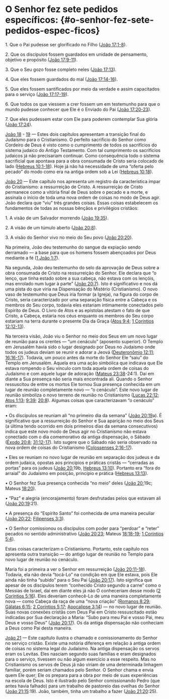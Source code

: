 # O Senhor fez sete pedidos específicos: {#o-senhor-fez-sete-pedidos-espec-ficos}

1\. Que o Pai pudesse ser glorificado no Filho ([João 17:1-8](http://bibliaonline.com.br/acf/jo/17/1-8)).

2\. Que os discípulos fossem guardados em unidade de pensamento, objetivo e propósito ([João 17:9-11](http://bibliaonline.com.br/acf/jo/17/9-11)).

3\. Que o Seu gozo fosse completo neles ([João 17:13](http://bibliaonline.com.br/acf/jo/17/13)).

4\. Que eles fossem guardados do mal ([João 17:14-16](http://bibliaonline.com.br/acf/jo/17/14-16)).

5\. Que eles fossem santificados por meio da verdade e assim capacitados para o serviço ([João 17:17-19](http://bibliaonline.com.br/acf/jo/17/17-19)).

6\. Que todos os que viessem a crer fossem um em testemunho para que o mundo pudesse conhecer que Ele é o Enviado do Pai ([João 17:20-23](http://bibliaonline.com.br/acf/jo/17/20-23)).

7\. Que eles pudessem estar com Ele para poderem contemplar Sua glória ([João 17:24](http://bibliaonline.com.br/acf/jo/17/24)).

[João 18](http://bibliaonline.com.br/acf/jo/18) - [19](http://bibliaonline.com.br/acf/jo/19) — Estes dois capítulos apresentam a transição final do Judaísmo para o Cristianismo. O perfeito sacrifício do Senhor como Cordeiro de Deus é visto como o cumprimento de todos os sacrifícios do sistema judaico do Antigo Testamento. Com tal cumprimento os sacrifícios judaicos já não precisariam continuar. Como consequência todo o sistema sacrificial que apontava para a obra consumada de Cristo seria colocado de lado ([Hebreus 10:1-18](http://bibliaonline.com.br/acf/hb/10/1-18)). Hoje já não há necessidade de uma “oferta pelo pecado” do modo como era na antiga ordem sob a Lei ([Hebreus 10:18](http://bibliaonline.com.br/acf/hb/10/18)).

[João 20](http://bibliaonline.com.br/acf/jo/20) — Este capítulo nos apresenta um registro da característica ímpar do Cristianismo: a ressurreição de Cristo. A ressurreição de Cristo permanece como a vitória final de Deus sobre o pecado e a morte, e assinala o início de toda uma nova ordem de coisas no modo de Deus agir. João declara que “viu” três grandes coisas. Essas coisas estabelecem os fundamentos de todas as nossas bênçãos e privilégios cristãos:

1\. A visão de um Salvador morrendo ([João 19:35](http://bibliaonline.com.br/acf/jo/19/35)).

2\. A visão de um túmulo aberto ([João 20:8](http://bibliaonline.com.br/acf/jo/20/8)).

3\. A visão do Senhor vivo no meio do Seu povo ([João 20:20](http://bibliaonline.com.br/acf/jo/20/20)).

Na primeira, João deu testemunho do sangue da expiação sendo derramado — a base para que os homens fossem abençoados por Deus mediante a fé ([1 João 1:7](http://bibliaonline.com.br/acf/1jo/1/7)).

Na segunda, João deu testemunho do selo da aprovação de Deus sobre a obra consumada de Cristo na ressurreição do Senhor. Ele declara que “o lenço, que tinha estado sobre a sua cabeça, não estava com os lençóis, mas enrolado num lugar à parte” ([João 20:7](http://bibliaonline.com.br/acf/jo/20/7)). Isto é significativo e nos dá uma pista do que viria na Dispensação do Mistério (Cristianismo). O novo vaso de testemunho que Deus iria formar (a Igreja), na figura do corpo de Cristo, seria caracterizado por uma separação física entre a Cabeça e os membros do Seu corpo, todavia eles estariam intimamente conectados pelo Espírito de Deus. O Livro de Atos e as epístolas atestam o fato de que Cristo, a Cabeça, estaria nos céus enquanto os membros do Seu corpo estariam na terra durante o presente Dia da Graça ([Atos 9:4](http://bibliaonline.com.br/acf/atos/9/4); [1 Coríntios 12:12-13](http://bibliaonline.com.br/acf/1co/12/12-13)).

Na terceira visão, João viu o Senhor no meio dos Seus em um novo lugar de reunião para os crentes — “um cenáculo” (aposento superior). O Templo em Jerusalém havia sido o lugar designado por Deus no Judaísmo onde todos os judeus deviam se reunir e adorar a Jeová ([Deuteronômio 12:11](http://bibliaonline.com.br/acf/dt/12/11); [16:16-17](http://bibliaonline.com.br/acf/dt/16/16-17)). Todavia, um pouco antes da morte do Senhor Ele “saiu” do Templo em Jerusalém. Aquela era uma ação simbólica que indicava que Ele estava rompendo o Seu vínculo com toda aquela ordem de coisas do Judaísmo e com aquele lugar de adoração ([Mateus 23:38](http://bibliaonline.com.br/acf/mt/23/38+)-24:1). Daí em diante a Sua presença não seria mais encontrada ali. Quando o Senhor ressuscitou de entre os mortos Ele tornou Sua presença conhecida em um lugar de reunião completamente novo — “o cenáculo”. Este novo lugar de reunião simboliza o novo terreno de reunião no Cristianismo ([Lucas 22:12](http://bibliaonline.com.br/acf/lc/22/12); [Atos 1:13](http://bibliaonline.com.br/acf/atos/1/13); [9:39](http://bibliaonline.com.br/acf/atos/9/39); [20:8](http://bibliaonline.com.br/acf/atos/20/8)). Algumas coisas que caracterizavam “o cenáculo” eram:

• Os discípulos se reuniam ali “no primeiro dia da semana” ([João 20:19](http://bibliaonline.com.br/acf/jo/20/19)a). É significativo que a ressurreição do Senhor e Sua aparição no meio dos Seus (a última tendo ocorrido em dois primeiros dias da semana consecutivos) indica que este novo modo de Deus agir no Cristianismo não estava conectado com o dia comemorativo da antiga dispensação, o Sábado ([Êxodo 20:8](http://bibliaonline.com.br/acf/ex/20/8); [31:12-17](http://bibliaonline.com.br/acf/ex/31/12-17)). Isto sugere que o Sábado não seria observado na nova ordem de coisas do Cristianismo ([Colossenses 2:16-17](http://bibliaonline.com.br/acf/cl/2/16-17)).

• Eles se reuniam no novo lugar de reunião em separação dos judeus e da ordem judaica, opostas aos princípios e práticas cristãs — “cerradas as portas” para os judeus ([João 20:](http://bibliaonline.com.br/acf/jo/20)19b, [Hebreus 13:10](http://bibliaonline.com.br/acf/hb/13/10)). Portanto era “fora do arraial” do Judaísmo em posição, princípio e prática ([Hebreus 13:13](http://bibliaonline.com.br/acf/hb/13/13)).

• O Senhor fez Sua presença conhecida “no meio” deles ([João 20:](http://bibliaonline.com.br/acf/jo/20)19c; Mateus [18:20](http://bibliaonline.com.br/acf/mt/18/20)).

• “Paz” e alegria (encorajamento) foram desfrutadas pelos que estavam ali ([João 20:19](http://bibliaonline.com.br/acf/jo/20/19):21).

• A presença do “Espírito Santo” foi conhecida de uma maneira peculiar ([João 20:22](http://bibliaonline.com.br/acf/jo/20/22); [Filipenses 3:3](http://bibliaonline.com.br/acf/fp/3/3)).

• O Senhor comissionou os discípulos com poder para “perdoar” e “reter” pecados no sentido administrativo ([João 20:23](http://bibliaonline.com.br/acf/jo/20/23); Mateus [18:18-19](http://bibliaonline.com.br/acf/mt/18/18-19); [1 Coríntios 5:4](http://bibliaonline.com.br/acf/1co/5/4)).

Estas coisas caracterizam o Cristianismo. Portanto, este capítulo nos apresenta outra transição — do antigo lugar de reunião no Templo para novo lugar de reunião no cenáculo.

Maria foi a primeira a ver o Senhor em ressurreição ([João 20:11-18](http://bibliaonline.com.br/acf/jo/20/11-18)). Todavia, ela não devia “tocá-Lo” na condição em que Ele estava, pois Ele ainda não tinha “subido” para o Seu Pai ([João 20:17](http://bibliaonline.com.br/acf/jo/20/17)). Isto significa que apesar de os discípulos terem “conhecido Cristo segundo a carne” como o Messias de Israel, daí em diante eles já não O conheceriam desse modo ([2 Coríntios 5:16](http://bibliaonline.com.br/acf/2co/5/16)). Eles deveriam conhecê-Lo de uma maneira completamente nova — como Cabeça da raça de uma “nova criação” ([Romanos 8:29](http://bibliaonline.com.br/acf/rm/8/29); [Gálatas 6:15](http://bibliaonline.com.br/acf/gl/6/15); [2 Coríntios 5:17](http://bibliaonline.com.br/acf/2co/5/17); [Apocalipse 3:14](http://bibliaonline.com.br/acf/ap/3/14)) — no novo lugar de reunião. Suas novas conexões cristãs com Deus Pai em Cristo ressuscitado estão indicadas por Sua declaração a Maria: “Subo para meu Pai e vosso Pai, meu Deus e vosso Deus” ([João 20:17](http://bibliaonline.com.br/acf/jo/20/17)). Os da antiga dispensação não conheciam a Deus como Pai desta maneira.

[João 21](http://bibliaonline.com.br/acf/jo/21) — Este capítulo ilustra o chamado e comissionamento do Senhor no serviço cristão. Existe uma notória diferença em relação à antiga ordem de coisas no sistema legal do Judaísmo. Na antiga dispensação os servos eram os Levitas. Eles nasciam segundo suas famílias e eram designados para o serviço, tivessem ou não algum exercício a esse respeito. Mas no Cristianismo os servos de Deus já não viriam de uma determinada linhagem familiar, porém seriam chamados pelo Senhor. O Senhor chama e envia quem Ele quer; Ele os prepara para a obra por meio de suas experiências na escola de Deus. Isto é ilustrado pelo Senhor comissionando Pedro (que antes havia falhado) para um trabalho de pastoreio das ovelhas do Senhor ([João 21:15](http://bibliaonline.com.br/acf/jo/21/15):19). João, também, tinha um trabalho a fazer ([João 21:20](http://bibliaonline.com.br/acf/jo/21/20):25).